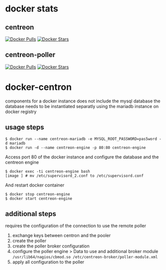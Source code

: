# docker stats
## centreon
[![Docker Pulls](https://img.shields.io/docker/pulls/s4ntos/centreon.svg)](https://hub.docker.com/r/s4ntos/centreon/)
[![Docker Stars](https://img.shields.io/docker/stars/s4ntos/centreon.svg)](https://hub.docker.com/r/s4ntos/centreon/)

## centreon-poller 
[![Docker Pulls](https://img.shields.io/docker/pulls/s4ntos/centreon-poller.svg)](https://hub.docker.com/r/s4ntos/centreon-poller/)
[![Docker Stars](https://img.shields.io/docker/stars/s4ntos/centreon-poller.svg)](https://hub.docker.com/r/s4ntos/centreon-poller/)

# docker-centron

components for a docker instance does not include the mysql database 
the database needs to be instantiated separatly using the mariadb instance on docker registry

## usage steps

```
$ docker run --name centreon-mariadb -e MYSQL_ROOT_PASSWORD=pas5word -d mariadb 
$ docker run -d --name centreon-engine -p 80:80 centreon-engine
```
Access port 80 of the docker instance and configure the database and the centreon engine 

```
$ docker exec -ti centreon-engine bash
[image ] # mv /etc/supervisord_2.conf to /etc/supervisord.conf
```
And restart docker container

```
$ docker stop centreon-engine
$ docker start centreon-engine
```

## additional steps

requires the configuration of the connection to use the remote poller 

1. exchange keys between centron and the pooler 
2. create the poller
3. create the poller broker configuration
4. configure the poller engine > Data to use and additional broker module 
` /usr/lib64/nagios/cbmod.so /etc/centreon-broker/poller-module.xml `
5. apply all configuration to the poller

